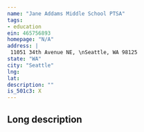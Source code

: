 ```yaml
---
name: "Jane Addams Middle School PTSA"
tags:
- education
ein: 465756893
homepage: "N/A"
address: |
 11051 34th Avenue NE, \nSeattle, WA 98125
state: "WA"
city: "Seattle"
lng: 
lat: 
description: ""
is_501c3: X
---
```


## Long description


